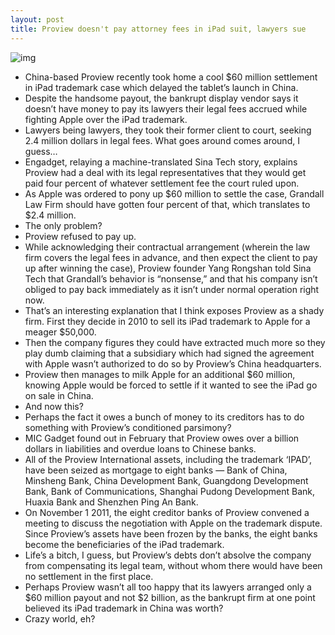 ```yaml
---
layout: post
title: Proview doesn't pay attorney fees in iPad suit, lawyers sue
---
```

![img](http://media.idownloadblog.com/wp-content/uploads/2012/02/proview-plant.jpg)
* China-based Proview recently took home a cool $60 million settlement in iPad trademark case which delayed the tablet’s launch in China.
* Despite the handsome payout, the bankrupt display vendor says it doesn’t have money to pay its lawyers their legal fees accrued while fighting Apple over the iPad trademark.
* Lawyers being lawyers, they took their former client to court, seeking 2.4 million dollars in legal fees. What goes around comes around, I guess…
* Engadget, relaying a machine-translated Sina Tech story, explains Proview had a deal with its legal representatives that they would get paid four percent of whatever settlement fee the court ruled upon.
* As Apple was ordered to pony up $60 million to settle the case, Grandall Law Firm should have gotten four percent of that, which translates to $2.4 million.
* The only problem?
* Proview refused to pay up.
* While acknowledging their contractual arrangement (wherein the law firm covers the legal fees in advance, and then expect the client to pay up after winning the case), Proview founder Yang Rongshan told Sina Tech that Grandall’s behavior is “nonsense,” and that his company isn’t obliged to pay back immediately as it isn’t under normal operation right now.
* That’s an interesting explanation that I think exposes Proview as a shady firm. First they decide in 2010 to sell its iPad trademark to Apple for a meager $50,000.
* Then the company figures they could have extracted much more so they play dumb claiming that a subsidiary which had signed the agreement with Apple wasn’t authorized to do so by Proview’s China headquarters.
* Proview then manages to milk Apple for an additional $60 million, knowing Apple would be forced to settle if it wanted to see the iPad go on sale in China.
* And now this?
* Perhaps the fact it owes a bunch of money to its creditors has to do something with Proview’s conditioned parsimony?
* MIC Gadget found out in February that Proview owes over a billion dollars in liabilities and overdue loans to Chinese banks.
* All of the Proview International assets, including the trademark ‘IPAD’, have been seized as mortgage to eight banks — Bank of China, Minsheng Bank, China Development Bank, Guangdong Development Bank, Bank of Communications, Shanghai Pudong Development Bank, Huaxia Bank and Shenzhen Ping An Bank.
* On November 1 2011, the eight creditor banks of Proview convened a meeting to discuss the negotiation with Apple on the trademark dispute. Since Proview’s assets have been frozen by the banks, the eight banks become the beneficiaries of the iPad trademark.
* Life’s a bitch, I guess, but Proview’s debts don’t absolve the company from compensating its legal team, without whom there would have been no settlement in the first place.
* Perhaps Proview wasn’t all too happy that its lawyers arranged only a $60 million payout and not $2 billion, as the bankrupt firm at one point believed its iPad trademark in China was worth?
* Crazy world, eh?

